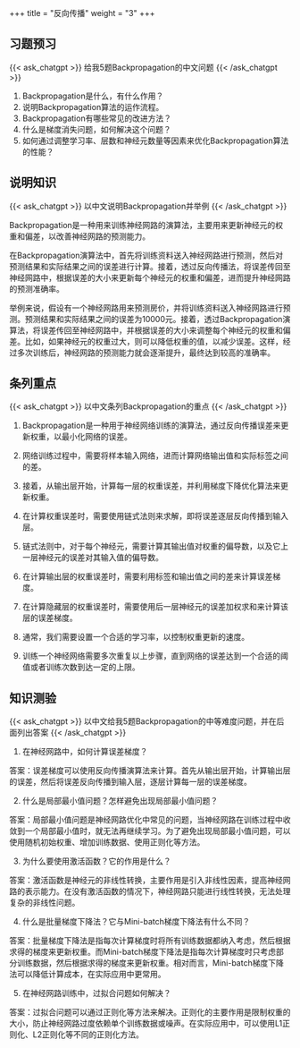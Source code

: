 +++
title = "反向传播"
weight = "3"
+++
## 习题预习
{{< ask_chatgpt >}}
给我5题Backpropagation的中文问题
{{< /ask_chatgpt >}}

1. Backpropagation是什么，有什么作用？
2. 说明Backpropagation算法的运作流程。
3. Backpropagation有哪些常见的改进方法？
4. 什么是梯度消失问题，如何解决这个问题？
5. 如何通过调整学习率、层数和神经元数量等因素来优化Backpropagation算法的性能？   

## 说明知识
{{< ask_chatgpt >}}
以中文说明Backpropagation并举例
{{< /ask_chatgpt >}}

Backpropagation是一种用来训练神经网路的演算法，主要用来更新神经元的权重和偏差，以改善神经网路的预测能力。

在Backpropagation演算法中，首先将训练资料送入神经网路进行预测，然后对预测结果和实际结果之间的误差进行计算。接着，透过反向传播法，将误差传回至神经网路中，根据误差的大小来更新每个神经元的权重和偏差，进而提升神经网路的预测准确率。

举例来说，假设有一个神经网路用来预测房价，并将训练资料送入神经网路进行预测。预测结果和实际结果之间的误差为10000元。接着，透过Backpropagation演算法，将误差传回至神经网路中，并根据误差的大小来调整每个神经元的权重和偏差。比如，如果神经元的权重过大，则可以降低权重的值，以减少误差。这样，经过多次训练后，神经网路的预测能力就会逐渐提升，最终达到较高的准确率。   

## 条列重点
{{< ask_chatgpt >}}
以中文条列Backpropagation的重点
{{< /ask_chatgpt >}}

1. Backpropagation是一种用于神经网络训练的演算法，通过反向传播误差来更新权重，以最小化网络的误差。

2. 网络训练过程中，需要将样本输入网络，进而计算网络输出值和实际标签之间的差。

3. 接着，从输出层开始，计算每一层的权重误差，并利用梯度下降优化算法来更新权重。

4. 在计算权重误差时，需要使用链式法则来求解，即将误差逐层反向传播到输入层。

5. 链式法则中，对于每个神经元，需要计算其输出值对权重的偏导数，以及它上一层神经元的误差对其输入值的偏导数。

6. 在计算输出层的权重误差时，需要利用标签和输出值之间的差来计算误差梯度。

7. 在计算隐藏层的权重误差时，需要使用后一层神经元的误差加权求和来计算该层的误差梯度。

8. 通常，我们需要设置一个合适的学习率，以控制权重更新的速度。

9. 训练一个神经网络需要多次重复以上步骤，直到网络的误差达到一个合适的阈值或者训练次数到达一定的上限。   

## 知识测验
{{< ask_chatgpt >}}
以中文给我5题Backpropagation的中等难度问题，并在后面列出答案
{{< /ask_chatgpt >}}

1. 在神经网路中，如何计算误差梯度？

答案：误差梯度可以使用反向传播演算法来计算。首先从输出层开始，计算输出层的误差，然后将误差反向传播到输入层，逐层计算每一层的误差梯度。

2. 什么是局部最小值问题？怎样避免出现局部最小值问题？

答案：局部最小值问题是神经网路优化中常见的问题，当神经网路在训练过程中收敛到一个局部最小值时，就无法再继续学习。为了避免出现局部最小值问题，可以使用随机初始权重、增加训练数据、使用正则化等方法。

3. 为什么要使用激活函数？它的作用是什么？

答案：激活函数是神经元的非线性转换，主要作用是引入非线性因素，提高神经网路的表示能力。在没有激活函数的情况下，神经网路只能进行线性转换，无法处理复杂的非线性问题。

4. 什么是批量梯度下降法？它与Mini-batch梯度下降法有什么不同？

答案：批量梯度下降法是指每次计算梯度时将所有训练数据都纳入考虑，然后根据求得的梯度来更新权重。而Mini-batch梯度下降法是指每次计算梯度时只考虑部分训练数据，然后根据求得的梯度来更新权重。相对而言，Mini-batch梯度下降法可以降低计算成本，在实际应用中更常用。

5. 在神经网路训练中，过拟合问题如何解决？

答案：过拟合问题可以通过正则化等方法来解决。正则化的主要作用是限制权重的大小，防止神经网路过度依赖单个训练数据或噪声。在实际应用中，可以使用L1正则化、L2正则化等不同的正则化方法。   

